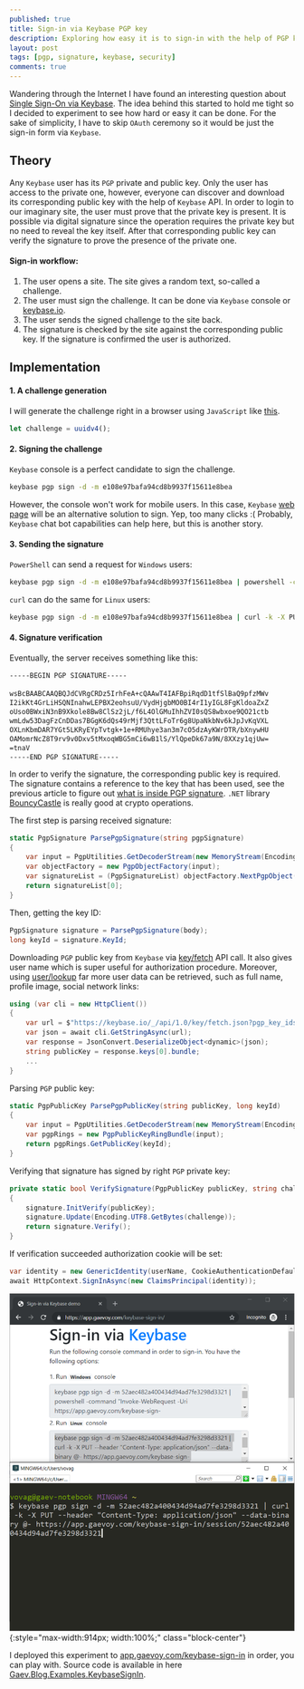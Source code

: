 ```yaml
---
published: true
title: Sign-in via Keybase PGP key
description: Exploring how easy it is to sign-in with the help of PGP key hosted by Keybase.
layout: post
tags: [pgp, signature, keybase, security]
comments: true
---
```


Wandering through the Internet I have found an interesting question about [Single Sign-On via Keybase](https://github.com/keybase/keybase-issues/issues/1767). The idea behind this started to hold me tight so I decided to experiment to see how hard or easy it can be done. For the sake of simplicity, I have to skip `OAuth` ceremony so it would be just the sign-in form via `Keybase`.

## Theory

Any `Keybase` user has its `PGP` private and public key. Only the user has access to the private one, however, everyone can discover and download its corresponding public key with the help of `Keybase` API. In order to login to our imaginary site, the user must prove that the private key is present. It is possible via digital signature since the operation requires the private key but no need to reveal the key itself. After that corresponding public key can verify the signature to prove the presence of the private one.

#### Sign-in workflow:
1. The user opens a site. The site gives a random text, so-called a challenge.
2. The user must sign the challenge. It can be done via `Keybase` console or [keybase.io](https://keybase.io/).
3. The user sends the signed challenge to the site back.
4. The signature is checked by the site against the corresponding public key. If the signature is confirmed the user is authorized.

## Implementation

#### 1. A challenge generation

I will generate the challenge right in a browser using `JavaScript` like [this](https://stackoverflow.com/a/2117523).

```javascript
let challenge = uuidv4();
```

#### 2. Signing the challenge

`Keybase` console is a perfect candidate to sign the challenge. 

```bash
keybase pgp sign -d -m e108e97bafa94cd8b9937f15611e8bea
```

However, the console won't work for mobile users. In this case, `Keybase` [web page](https://keybase.io/sign) will be an alternative solution to sign. Yep, too many clicks :( Probably, `Keybase` chat bot capabilities can help here, but this is another story.

#### 3. Sending the signature

`PowerShell` can send a request for `Windows` users:

```bash
keybase pgp sign -d -m e108e97bafa94cd8b9937f15611e8bea | powershell -command "Invoke-WebRequest -Uri https://app.gaevoy.com/keybase-sign-in/session/e108e97bafa94cd8b9937f15611e8bea -Method PUT -Headers @{'Content-Type' = 'application/json'} -Body $(@($Input) -join \"`n\")"
```

`curl` can do the same for `Linux` users:

```bash
keybase pgp sign -d -m e108e97bafa94cd8b9937f15611e8bea | curl -k -X PUT --header "Content-Type: application/json" --data-binary @- https://app.gaevoy.com/keybase-sign-in/session/e108e97bafa94cd8b9937f15611e8bea
```

#### 4. Signature verification

Eventually, the server receives something like this:

```
-----BEGIN PGP SIGNATURE-----

wsBcBAABCAAQBQJdCVRgCRDz5IrhFeA+cQAAwT4IAFBpiRqdD1tfSlBaQ9pfzMWv
I2ikKt4GrLiHSQNInahwLEPBX2eohsuU/VydHjgbMO0BI4rI1yIGL8FgKldoaZxZ
oUso0BWxiN3nB9Xkole8Bw8ClSz2jL/f6L4OlGMuIhhZVI0sQS8wbxoe9QO21ctb
wmLdw53DagFzCnDDas7BGgK6dQs49rMjf3QttLFoTr6g8UpaNkbNv6kJpJvKqVXL
OXLnKbmDAR7YGt5LKRyEYpTvtgk+1e+RMUhye3an3m7cO5dzAyKWrDTR/bXnywHU
OAMomrNcZ8T9rv9v0Dxv5tMxoqWBG5mCi6wB1lS/YlQpeDk67a9N/8XXzy1qjUw=
=tnaV
-----END PGP SIGNATURE-----
```

In order to verify the signature, the corresponding public key is required. The signature contains a reference to the key that has been used, see the previous article to figure out [what is inside PGP signature](/2019/05/10/pgp-signature.html). `.NET` library [BouncyCastle](https://www.nuget.org/packages/BouncyCastle) is really good at crypto operations. 

The first step is parsing received signature:

```c#
static PgpSignature ParsePgpSignature(string pgpSignature)
{
    var input = PgpUtilities.GetDecoderStream(new MemoryStream(Encoding.UTF8.GetBytes(pgpSignature)));
    var objectFactory = new PgpObjectFactory(input);
    var signatureList = (PgpSignatureList) objectFactory.NextPgpObject();
    return signatureList[0];
}
```

Then, getting the key ID:

```c#
PgpSignature signature = ParsePgpSignature(body);
long keyId = signature.KeyId;
```

Downloading `PGP` public key from `Keybase` via [key/fetch](https://keybase.io/docs/api/1.0/call/key/fetch) API call. It also gives user name which is super useful for authorization procedure. Moreover, using [user/lookup](https://keybase.io/docs/api/1.0/call/user/lookup) far more user data can be retrieved, such as full name, profile image, social network links:

```c#
using (var cli = new HttpClient())
{
    var url = $"https://keybase.io/_/api/1.0/key/fetch.json?pgp_key_ids={keyId:x8}";
    var json = await cli.GetStringAsync(url);
    var response = JsonConvert.DeserializeObject<dynamic>(json);
    string publicKey = response.keys[0].bundle;
    ...
}
```

Parsing `PGP` public key:

```c#
static PgpPublicKey ParsePgpPublicKey(string publicKey, long keyId)
{
    var input = PgpUtilities.GetDecoderStream(new MemoryStream(Encoding.UTF8.GetBytes(publicKey)));
    var pgpRings = new PgpPublicKeyRingBundle(input);
    return pgpRings.GetPublicKey(keyId);
}
```

Verifying that signature has signed by right `PGP` private key:

```c#
private static bool VerifySignature(PgpPublicKey publicKey, string challenge, PgpSignature signature)
{
    signature.InitVerify(publicKey);
    signature.Update(Encoding.UTF8.GetBytes(challenge));
    return signature.Verify();
}
```

If verification succeeded authorization cookie will be set:

```c#
var identity = new GenericIdentity(userName, CookieAuthenticationDefaults.AuthenticationScheme);
await HttpContext.SignInAsync(new ClaimsPrincipal(identity));
```

![Sign-in via Keybase demo](/img/keybase-sign-in/demo.png "Sign-in via Keybase demo" ){:style="max-width:914px; width:100%;" class="block-center"}

I deployed this experiment to [app.gaevoy.com/keybase-sign-in](https://app.gaevoy.com/keybase-sign-in/) in order, you can play with. Source code is available in here [Gaev.Blog.Examples.KeybaseSignIn](https://github.com/gaevoy/Gaev.Blog.Examples/tree/2.0.0/Gaev.Blog.Examples.KeybaseSignIn).

